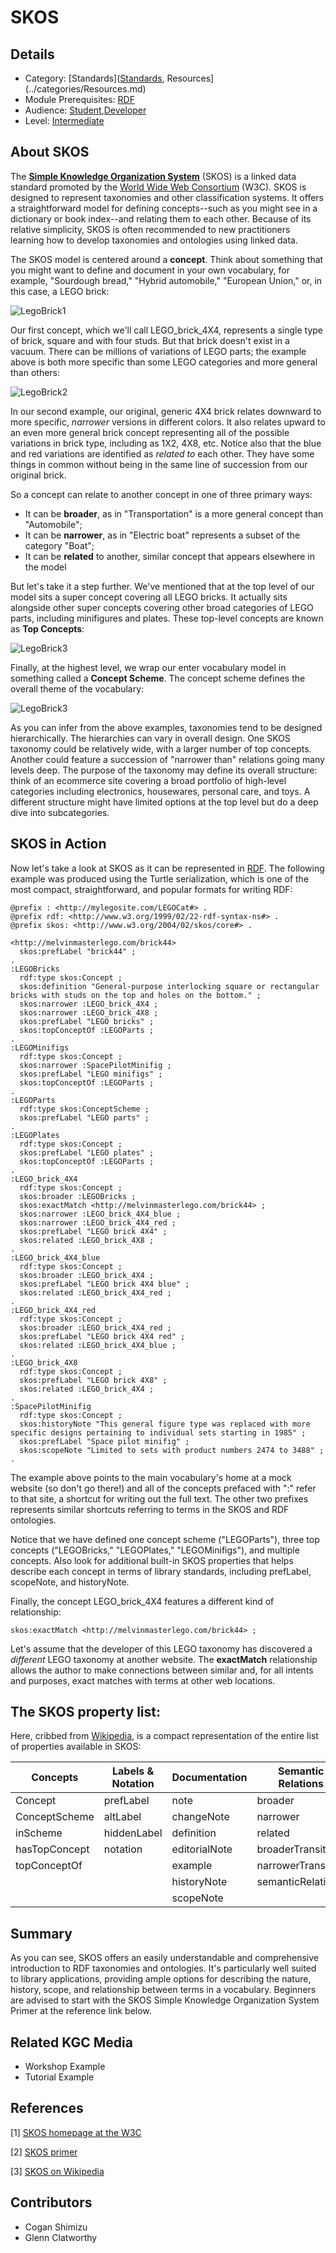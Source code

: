 # SKOS
## Details
* Category: [Standards]([Standards](../../categories/Standards.md), Resources](../categories/Resources.md)
* Module Prerequisites: [RDF](../../modules/RDF.md)
* Audience: [Student](../../audiences/Student.md),[Developer]((../../audiences/Developer.md))
* Level: [Intermediate](../../levels/Intermediate.md)

## About SKOS
The [**Simple Knowledge Organization System**](https://www.w3.org/2004/02/skos/) (SKOS) is a linked data standard promoted by the [World Wide Web Consortium](https://www.w3.org) (W3C). SKOS is designed to represent taxonomies and other classification systems. It offers a straightforward model for defining concepts--such as you might see in a dictionary or book index--and relating them to each other. Because of its relative simplicity, SKOS is often recommended to new practitioners learning how to develop taxonomies and ontologies using linked data.

The SKOS model is centered around a **concept**. Think about something that you might want to define and document in your own vocabulary, for example, "Sourdough bread," "Hybrid automobile," "European Union," or, in this case, a LEGO brick:


![LegoBrick1](images/legobrick4401.JPG)

Our first concept, which we'll call LEGO_brick_4X4, represents a single type of brick, square and with four studs. But that brick doesn't exist in a vacuum. There can be millions of variations of LEGO parts; the example above is both more specific than some LEGO categories and more general than others:

![LegoBrick2](images/legobrick4402.JPG)

In our second example, our original, generic 4X4 brick relates downward to more specific, _narrower_ versions in different colors. It also relates upward to an even more general brick concept representing all of the possible variations in brick type, including as 1X2, 4X8, etc. Notice also that the blue and red variations are identified as _related to_ each other. They have some things in common without being in the same line of succession from our original brick.

So a concept can relate to another concept in one of three primary ways:

* It can be **broader**, as in "Transportation" is a more general concept than "Automobile";
* It can be **narrower**, as in "Electric boat" represents a subset of the category "Boat";
* It can be **related** to another, similar concept that appears elsewhere in the model

But let's take it a step further. We've mentioned that at the top level of our model sits a super concept covering all LEGO bricks. It actually sits alongside other super concepts covering other broad categories of LEGO parts, including minifigures and plates. These top-level concepts are known as **Top Concepts**:

![LegoBrick3](images/legobrick4404.JPG)

Finally, at the highest level, we wrap our enter vocabulary model in something called a **Concept Scheme**. The concept scheme defines the overall theme of the vocabulary:

![LegoBrick3](images/legobrick4405.JPG)

As you can infer from the above examples, taxonomies tend to be designed hierarchically. The hierarchies can vary in overall design. One SKOS taxonomy could be relatively wide, with a larger number of top concepts. Another could feature a succession of "narrower than" relations going many levels deep. The purpose of the taxonomy may define its overall structure: think of an ecommerce site covering a broad portfolio of high-level categories including electronics, housewares, personal care, and toys. A different structure might have limited options at the top level but do a deep dive into subcategories.

## SKOS in Action

Now let's take a look at SKOS as it can be represented in [RDF](../../modules/RDF.md). The following example was produced using the Turtle serialization, which is one of the most compact, straightforward, and popular formats for writing RDF:

```
@prefix : <http://mylegosite.com/LEGOCat#> .
@prefix rdf: <http://www.w3.org/1999/02/22-rdf-syntax-ns#> .
@prefix skos: <http://www.w3.org/2004/02/skos/core#> .

<http://melvinmasterlego.com/brick44>
  skos:prefLabel "brick44" ;
.
:LEGOBricks
  rdf:type skos:Concept ;
  skos:definition "General-purpose interlocking square or rectangular bricks with studs on the top and holes on the bottom." ;
  skos:narrower :LEGO_brick_4X4 ;
  skos:narrower :LEGO_brick_4X8 ;
  skos:prefLabel "LEGO bricks" ;
  skos:topConceptOf :LEGOParts ;
.
:LEGOMinifigs
  rdf:type skos:Concept ;
  skos:narrower :SpacePilotMinifig ;
  skos:prefLabel "LEGO minifigs" ;
  skos:topConceptOf :LEGOParts ;
.
:LEGOParts
  rdf:type skos:ConceptScheme ;
  skos:prefLabel "LEGO parts" ;
.
:LEGOPlates
  rdf:type skos:Concept ;
  skos:prefLabel "LEGO plates" ;
  skos:topConceptOf :LEGOParts ;
.
:LEGO_brick_4X4
  rdf:type skos:Concept ;
  skos:broader :LEGOBricks ;
  skos:exactMatch <http://melvinmasterlego.com/brick44> ;
  skos:narrower :LEGO_brick_4X4_blue ;
  skos:narrower :LEGO_brick_4X4_red ;
  skos:prefLabel "LEGO brick 4X4" ;
  skos:related :LEGO_brick_4X8 ;
.
:LEGO_brick_4X4_blue
  rdf:type skos:Concept ;
  skos:broader :LEGO_brick_4X4 ;
  skos:prefLabel "LEGO brick 4X4 blue" ;
  skos:related :LEGO_brick_4X4_red ;
.
:LEGO_brick_4X4_red
  rdf:type skos:Concept ;
  skos:broader :LEGO_brick_4X4_red ;
  skos:prefLabel "LEGO brick 4X4 red" ;
  skos:related :LEGO_brick_4X4_blue ;
.
:LEGO_brick_4X8
  rdf:type skos:Concept ;
  skos:prefLabel "LEGO brick 4X8" ;
  skos:related :LEGO_brick_4X4 ;
.
:SpacePilotMinifig
  rdf:type skos:Concept ;
  skos:historyNote "This general figure type was replaced with more specific designs pertaining to individual sets starting in 1985" ;
  skos:prefLabel "Space pilot minifig" ;
  skos:scopeNote "Limited to sets with product numbers 2474 to 3488" ;
.

```
The example above points to the main vocabulary's home at a mock website (so don't go there!) and all of the concepts prefaced with ":" refer to that site, a shortcut for writing out the full text. The other two prefixes represents similar shortcuts referring to terms in the SKOS and RDF ontologies.

Notice that we have defined one concept scheme ("LEGOParts"), three top concepts ("LEGOBricks," "LEGOPlates," "LEGOMinifigs"), and multiple concepts. Also look for additional built-in SKOS properties that helps describe each concept in terms of library standards, including prefLabel, scopeNote, and historyNote.

Finally, the concept LEGO_brick_4X4 features a different kind of relationship:

``
skos:exactMatch <http://melvinmasterlego.com/brick44> ; 
``

Let's assume that the developer of this LEGO taxonomy has discovered a _different_ LEGO taxonomy at another website. The **exactMatch** relationship allows the author to make connections between similar and, for all intents and purposes, exact matches with terms at other web locations.

## The SKOS property list:

Here, cribbed from [Wikipedia](https://en.wikipedia.org/wiki/Simple_Knowledge_Organization_System), is a compact representation of the entire list of properties available in SKOS:

| Concepts	| Labels & Notation	| Documentation	| Semantic Relations | Mapping Properties | Collections |
| --------- | ----------------- | ------------- | ------------------ | ------------------ | ----------- |
| Concept	| prefLabel	| note | broader	| broadMatch	| Collection |
| ConceptScheme	| altLabel	| changeNote	| narrower	| narrowMatch	| orderedCollection |
| inScheme	| hiddenLabel	| definition	| related	| relatedMatch	| member |
| hasTopConcept	| notation	| editorialNote	 | broaderTransitive	| closeMatch	| memberList |
| topConceptOf	| | example	| narrowerTransitive	| exactMatch |	
||| historyNote	| semanticRelation	| mappingRelation	
||| scopeNote			

## Summary

As you can see, SKOS offers an easily understandable and comprehensive introduction to RDF taxonomies and ontologies. It's particularly well suited to library applications, providing ample options for describing the nature, history, scope, and relationship between terms in a vocabulary. Beginners are advised to start with the SKOS Simple Knowledge Organization System Primer at the reference link below.

## Related KGC Media
* Workshop Example
* Tutorial Example

## References
[1] [SKOS homepage at the W3C](https://www.w3.org/2004/02/skos/)

[2] [SKOS primer](https://www.w3.org/TR/2009/NOTE-skos-primer-20090818/)

[3] [SKOS on Wikipedia](https://en.wikipedia.org/wiki/Simple_Knowledge_Organization_System)

## Contributors
* Cogan Shimizu
* Glenn Clatworthy
